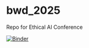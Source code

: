 # bwd_2025
Repo for Ethical AI Conference


[![Binder](https://mybinder.org/badge_logo.svg)](https://mybinder.org/v2/gh/dpaq-lab/bitcon_2024/HEAD)
